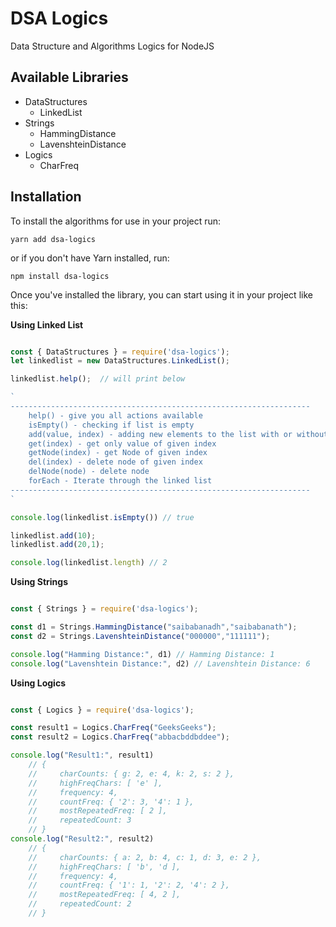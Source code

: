 # DSA Logics
Data Structure and Algorithms Logics for NodeJS

## Available Libraries

* DataStructures
    - LinkedList
* Strings
    - HammingDistance
    - LavenshteinDistance
* Logics
    - CharFreq

## Installation

To install the algorithms for use in your project run:

`yarn add dsa-logics`

or if you don't have Yarn installed, run:

`npm install dsa-logics`

Once you've installed the library, you can start using it in your project like this:

**Using Linked List**

```js

const { DataStructures } = require('dsa-logics');
let linkedlist = new DataStructures.LinkedList();

linkedlist.help();  // will print below

`
-------------------------------------------------------------------
    help() - give you all actions available
    isEmpty() - checking if list is empty
    add(value, index) - adding new elements to the list with or without index
    get(index) - get only value of given index
    getNode(index) - get Node of given index
    del(index) - delete node of given index
    delNode(node) - delete node
    forEach - Iterate through the linked list
-------------------------------------------------------------------
`

console.log(linkedlist.isEmpty()) // true

linkedlist.add(10);
linkedlist.add(20,1);

console.log(linkedlist.length) // 2

```

**Using Strings**

```js

const { Strings } = require('dsa-logics');

const d1 = Strings.HammingDistance("saibabanadh","saibabanath");
const d2 = Strings.LavenshteinDistance("000000","111111");

console.log("Hamming Distance:", d1) // Hamming Distance: 1
console.log("Lavenshtein Distance:", d2) // Lavenshtein Distance: 6

```

**Using Logics**

```js

const { Logics } = require('dsa-logics');

const result1 = Logics.CharFreq("GeeksGeeks");
const result2 = Logics.CharFreq("abbacbddbddee");

console.log("Result1:", result1) 
    // { 
    //     charCounts: { g: 2, e: 4, k: 2, s: 2 },
    //     highFreqChars: [ 'e' ],
    //     frequency: 4,
    //     countFreq: { '2': 3, '4': 1 },
    //     mostRepeatedFreq: [ 2 ],
    //     repeatedCount: 3 
    // }
console.log("Result2:", result2)
    // { 
    //     charCounts: { a: 2, b: 4, c: 1, d: 3, e: 2 },
    //     highFreqChars: [ 'b', 'd ],
    //     frequency: 4,
    //     countFreq: { '1': 1, '2': 2, '4': 2 },
    //     mostRepeatedFreq: [ 4, 2 ],
    //     repeatedCount: 2 
    // }

```